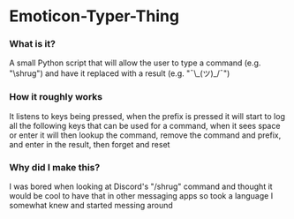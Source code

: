 # Emoticon-Typer-Thing
### What is it?
A small Python script that will allow the user to type a command (e.g. "\shrug") and have it replaced with a result (e.g. "¯\\\_(ツ)\_/¯")

### How it roughly works
It listens to keys being pressed, when the prefix is pressed it will start to log all the following keys that can be used for a command, when it sees space or enter it will then lookup the command, remove the command and prefix, and enter in the result, then forget and reset

### Why did I make this?
I was bored when looking at Discord's "/shrug" command and thought it would be cool to have that in other messaging apps so took a language I somewhat knew and started messing around
